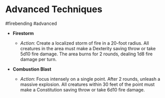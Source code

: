 
# Advanced Techniques
#firebending #advanced


- **Firestorm**
  - *Action*: Create a localized storm of fire in a 20-foot radius. All creatures in the area must make a Dexterity saving throw or take 5d10 fire damage. The area burns for 2 rounds, dealing 1d8 fire damage per turn.

- **Combustion Blast**
  - *Action*: Focus intensely on a single point. After 2 rounds, unleash a massive explosion. All creatures within 30 feet of the point must make a Constitution saving throw or take 6d10 fire damage.
